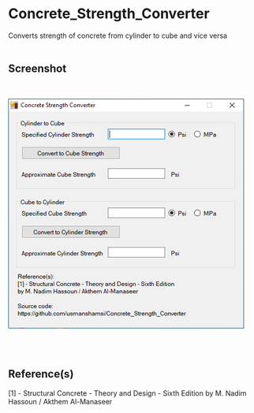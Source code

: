 # Concrete_Strength_Converter
Converts strength of concrete from cylinder to cube and vice versa
<br><br>

## Screenshot
<br>

![Screenshot](interface.png "Screenshot")

<br><br>
## Reference(s)
[1] - Structural Concrete - Theory and Design - Sixth Edition by M. Nadim Hassoun / Akthem Al-Manaseer
<br>

